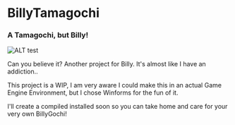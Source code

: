 # BillyTamagochi
### A Tamagochi, but Billy!

<img alt="ALT test" src="https://64.media.tumblr.com/eed2fb02f2ddf2929710feb30441e83e/tumblr_p55c01w9DN1vi6eedo1_1280.gif](https://img10.joyreactor.cc/pics/post/gachimuchi-%D0%B3%D0%B8%D1%84%D0%BA%D0%B8-Pixel-Gif-Pixel-Art-6309849.gif">

Can you believe it? Another project for Billy. It's almost like I have an addiction..

This project is a WIP, I am very aware I could make this in an actual Game Engine Environment, but I chose Winforms for the fun of it.

I'll create a compiled installed soon so you can take home and care for your very own BillyGochi!
